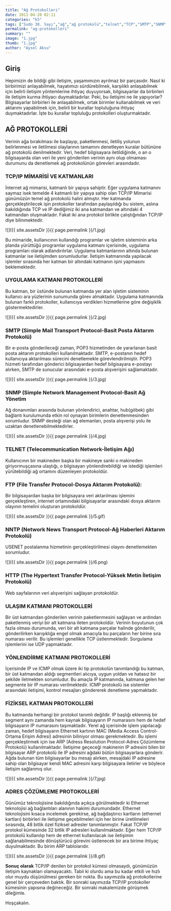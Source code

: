 ```yaml
---
title: "Ağ Protokolleri"
date: 2011-04-20 02:11
categories: "k5"
tags: ["Sudo 30. Sayı","ağ","ağ protokolü","telnet","TCP","SMTP","SNMP","FTP","NNTP","HTTP"]
permalink: "ag-protokolleri"
summary: ""
image: "1.jpg"
thumb: "1.jpg"
author: "Aysel Aksu"
---
```

## Giriş

Hepimizin de bildiği gibi iletişim, yaşamımızın ayrılmaz bir parçasıdır. Nasıl ki birbirimizi anlayabilmek, hayatımızı sürdürebilmek, karşılıklı anlaşabilmek için belirli iletişim yöntemlerine ihtiyaç duyuyorsak, bilgisayarlar da birbirleri ile iletişim kurma ihtiyacı duymaktadırlar. Peki, bu iletişimi ne ile yapıyorlar? Bilgisayarlar birbirleri ile anlaşabilmek, ortak birimler kullanabilmek ve veri aktarımı yapabilmek için, belirli bir kurallar topluluğuna ihtiyaç duymaktadırlar. İşte bu kurallar topluluğu protokolleri oluşturmaktadır.

## AĞ PROTOKOLLERİ

Verinin ağa bırakılması ile başlayıp, paketlenmesi, iletiliş yolunun belirlenmesi ve iletilmesi olaylarının tamamını denetleyen kuralar bütününe ağ protokolü denilmektedir. Veri, hedef bilgisayara iletildiğinde, o an o bilgisayarda olan veri ile yeni gönderilen verinin aynı olup olmaması durumunu da denetlemek ağ protokolünün görevleri arasındadır.

### TCP/IP MİMARİSİ VE KATMANLARI

İnternet ağ mimarisi, katmanlı bir yapıya sahiptir. Eğer uygulama katmanını saymaz isek temelde 4 katmanlı bir yapıya sahip olan TCP/IP Mimarisi günümüzün temel ağ protokolü halini almıştır. Her katmanda gerçekleştirilecek işin protokoller tarafından paylaşıldığı bu sistem, aslına bakıldığında TCP ve IP dediğimiz iki ana katmandan ve altındaki 4 katmandan oluşmaktadır. Fakat iki ana protokol birlikte çalıştığından TCP/IP diye bilinmektedir.

![]({{ site.assetsDir }}{{ page.permalink }}/1.jpg)

Bu mimaride, kullanıcının kullandığı programlar ve işletim sisteminin arka
planda yürüttüğü programlar uygulama katmanı içerisinde, uygulama programları olarak adlandırılırlar. Uygulama katmanlarının altında bulunan katmanlar ise iletişimden sorumludurlar. İletişim katmanında yapılacak işlemler sırasında her katman bir altındaki katmanın işini yapmasını beklemektedir.

### UYGULAMA KATMANI PROTOKOLLERİ

Bu katman, bir üstünde bulunan katmanda yer alan işletim sisteminin kullanıcı ara yüzlerinin sunumunda görev almaktadır. Uygulama katmanında bulunan farklı protokoller, kullanıcıya verdikleri hizmetlerine göre değişiklik göstermektedirler.

![]({{ site.assetsDir }}{{ page.permalink }}/2.jpg)

### SMTP (Simple Mail Transport Protocol-Basit Posta Aktarım Protokolü)

Bir e-posta gönderileceği zaman, POP3 hizmetinden de yararlanan basit posta aktarım protokolleri kullanılmaktadır. SMTP, e-postanın hedef kullanıcıya aktarılması sürecini denetlemekle görevlendirilmiştir. POP3 hizmeti tarafından gönderici bilgisayardan hedef bilgisayara e-postayı alırken, SMTP de sunucular arasındaki e-posta alışverişini sağlamaktadır.

![]({{ site.assetsDir }}{{ page.permalink }}/3.jpg)

### SNMP (Simple Network Management Protocol-Basit Ağ Yönetim

Ağ donanımları arasında bulunan yönlendirici, anahtar, hub(göbek) gibi bağlantı kurulumunda etkin rol oynayan birimlerin denetlenmesinden sorumludur. SNMP desteği olan ağ elemanları, posta alışverişi yolu ile uzaktan denetlenebilmektedirler.

![]({{ site.assetsDir }}{{ page.permalink }}/4.jpg)

### TELNET (Telecommunication Network-İletişim Ağı)

Kullanıcının bir makineden başka bir makineye sanki o makineden giriyormuşçasına ulaştığı, o bilgisayarı yönlendirebildiği ve istediği işlemleri yürütebildiği ağ ortamını düzenleyen protokoldür.

### FTP (File Transfer Protocol-Dosya Aktarım Protokolü):
Bir bilgisayardan başka bir bilgisayara veri aktarılması işlemini gerçekleştiren, internet ortamındaki bilgisayarlar arasındaki dosya aktarım olayının temelini oluşturan protokoldür.

![]({{ site.assetsDir }}{{ page.permalink }}/5.gif)

### NNTP (Network News Transport Protocol-Ağ Haberleri Aktarım Protokolü)
USENET postalanma hizmetinin gerçekleştirilmesi olayını denetlemekten sorumludur.

![]({{ site.assetsDir }}{{ page.permalink }}/6.png)

### HTTP (The Hypertext Transfer Protocol-Yüksek Metin İletişim Protokolü)
Web sayfalarının veri alışverişini sağlayan protokoldür.

### ULAŞIM KATMANI PROTOKOLLERİ

Bir üst katmandan gönderilen verinin paketlenmesini sağlayan ve ardından paketlenmiş veriyi bir alt katmana ileten protokoldür. Verinin boyutunun çok fazla olması durumunda, veri bir alt katmana parçalar halinde gönderilir, gönderilirken karışıklığa engel olmak amacıyla bu parçaların her birine sıra numarası verilir. Bu işlemleri genellikle TCP üstlenmektedir. Sorgulama işlemlerini ise UDP yapmaktadır.

### YÖNLENDİRME KATMANI PROTOKOLLERİ
İçerisinde IP ve ICMP olmak üzere iki tip protokolün tanımlandığı bu katman, bir üst katmandan aldığı segmentleri alıcıya, uygun yoldan ve hatasız bir şekilde iletmekten sorumludur. Bu amaçla IP katmanında, katmana gelen her segmente bir IP numarası verilmektedir. ICMP protokolü ise sistemler arasındaki iletişimi, kontrol mesajları göndererek denetleme yapmaktadır.

### FİZİKSEL KATMAN PROTOKOLLERİ

Bu katmanda herhangi bir protokol tanımlı değildir. IP başlığı eklenmiş bir segment aynı zamanda hem kaynak bilgisayarın IP numarasını hem de hedef bilgisayarın IP numarasını taşımaktadır. Yerel ağ içerisinde işlem yapılacağı zaman, hedef bilgisayarın Ethernet kartının MAC (Media Access Control-Ortama Erişim Adresi) adresinin biliniyor olması gerekmektedir. Bu işlemi gerçekleştirmek için ise ARP (Adress Resolution Protocol-Adres Çözümleme Protokolü) kullanılmaktadır. İletişime geçeceği makinenin IP adresini bilen bir bilgisayar ARP protokolü ile IP adresini ağdaki bütün bilgisayarlara gönderir. Ağda bulunan tüm bilgisayarlar bu mesajı alırken, mesajdaki IP adresine sahip olan bilgisayar kendi MAC adresini karşı bilgisayara iletirler ve böylece iletişim sağlanmış olur.

![]({{ site.assetsDir }}{{ page.permalink }}/7.jpg)

### ADRES ÇÖZÜMLEME PROTOKOLLERİ

Günümüz teknolojisine bakıldığında açıkça görülmektedir ki Ethernet teknolojisi ağ bağlantıları alanının hakimi durumundadır. Ethernet teknolojisini kısaca incelemek gerekirse, ağ bağdaştırıcı kartların (ethernet kartları) birbirleri ile iletişime geçebilmeleri için her birine üretilmeleri sırasında, 48 bitlik özel fiziksel adresler tanımlanmıştır. Fakat TCP/IP protokol kümesinde 32 bitlik IP adresleri kullanılmaktadır. Eğer hem TCP/IP protokolü kullanılıp hem de ethernet kullanılacak ise iletişimin sağlanabilmesinde dönüştürücü görevini üstlenecek bir ara birime ihtiyaç duyulmaktadır. Bu birim ARP tablolarıdır.

![]({{ site.assetsDir }}{{ page.permalink }}/8.gif)

**Sonuç olarak** TCP/IP denilen bir protokol kümesi olmasaydı, günümüzün iletişim kaynakları olamayacaktı. Tabii ki olurdu ama bu kadar etkili ve hızlı olur muydu düşünülmesi gereken bir nokta. Bu sayımızda ağ protokollerine genel bir çerçeveden baktık. Bir sonraki sayımızda TCP/IP protokoller kümesinin yapısına değineceğiz. Bir sonraki makalemizde görüşmek dileğimle.

Hoşçakalın.

